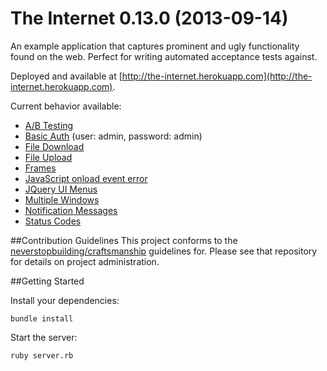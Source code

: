 # The Internet 0.13.0 (2013-09-14)

An example application that captures prominent and ugly functionality found on the web. Perfect for writing automated acceptance tests against.

Deployed and available at [http://the-internet.herokuapp.com](http://the-internet.herokuapp.com).  

Current behavior available:  

+ [A/B Testing](http://the-internet.herokuapp.com/abtest)
+ [Basic Auth](http://the-internet.herokuapp.com/basic_auth) (user: admin, password: admin)
+ [File Download](http://the-internet.herokuapp.com/download)
+ [File Upload](http://the-internet.herokuapp.com/upload)
+ [Frames](http://the-internet.herokuapp.com/frames)
+ [JavaScript onload event error](http://the-internet.herokuapp.com/javascript_error)
+ [JQuery UI Menus](http://the-internet.herokuapp.com/jqueryui/menu)
+ [Multiple Windows](http://the-internet.herokuapp.com/windows)
+ [Notification Messages](http://the-internet.herokuapp.com/notification_message)
+ [Status Codes](http://the-internet.herokuapp.com/status_codes)


##Contribution Guidelines
This project conforms to the [neverstopbuilding/craftsmanship](https://github.com/neverstopbuilding/craftsmanship) guidelines for. Please see that repository for details on project administration.

##Getting Started

Install your dependencies:

    bundle install

Start the server:

    ruby server.rb


